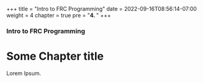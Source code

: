 +++
title = "Intro to FRC Programming"
date = 2022-09-16T08:56:14-07:00
weight = 4
chapter = true
pre = "<b>4. </b>"
+++

### Intro to FRC Programming

# Some Chapter title

Lorem Ipsum.